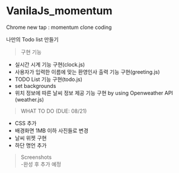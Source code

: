 # VanilaJs_momentum

Chrome new tap : momentum clone coding   

나만의 Todo list 만들기   
>구현 기능 
+ 실시간 시계 기능 구현(clock.js)   
+ 사용자가 입력한 이름에 맞는 환영인사 출력 기능 구현(greeting.js)  
+ TODO List 기능 구현(todo.js)
+ set backgrounds
+ 위치 정보에 따른 날씨 정보 제공 기능 구현 by using Openweather API (weather.js)   

>WHAT TO DO (DUE: 08/21)
+ CSS 추가
+ 배경화면 1MB 이하 사진들로 변경
+ 날씨 위젯 구현
+ 하단 명언 추가   

>Screenshots    
-완성 후 추가 예정
